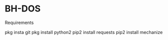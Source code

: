 # BH-DOS
Requirements

pkg insta git
pkg install python2
pip2 install requests
pip2 install mechanize
